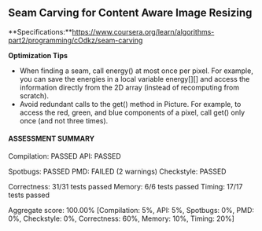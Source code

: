 ## Seam Carving for Content Aware Image Resizing
**Specifications:**https://www.coursera.org/learn/algorithms-part2/programming/cOdkz/seam-carving

**Optimization Tips**
* When finding a seam, call energy() at most once per pixel. For example, you can save the energies in a local variable energy[][] and access the information directly from the 2D array (instead of recomputing from scratch).
* Avoid redundant calls to the get() method in Picture. For example, to access the red, green, and blue components of a pixel, call get() only once (and not three times).

#### ASSESSMENT SUMMARY

Compilation:  PASSED
API:          PASSED

Spotbugs:     PASSED
PMD:          FAILED (2 warnings)
Checkstyle:   PASSED

Correctness:  31/31 tests passed
Memory:       6/6 tests passed
Timing:       17/17 tests passed

Aggregate score: 100.00%
[Compilation: 5%, API: 5%, Spotbugs: 0%, PMD: 0%, Checkstyle: 0%, Correctness: 60%, Memory: 10%, Timing: 20%]
